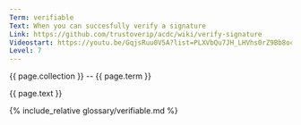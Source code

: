 ```yaml
---
Term: verifiable
Text: When you can succesfully verify a signature
Link: https://github.com/trustoverip/acdc/wiki/verify-signature
Videostart: https://youtu.be/GqjsRuu0V5A?list=PLXVbQu7JH_LHVhs0rZ9Bb8ocyKlPljkaG&t=19m34s
Level: 7
---
```


{{ page.collection }} -- {{ page.term }}

   {{ page.text }}

{% include_relative glossary/verifiable.md %}
